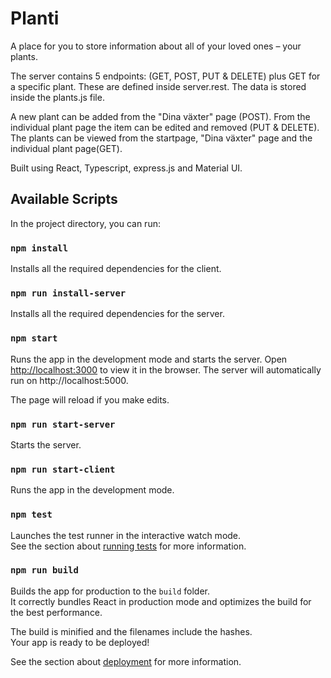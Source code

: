 # Planti

A place for you to store information about all of your loved ones – your plants.

The server contains 5 endpoints: (GET, POST, PUT & DELETE) plus GET for a specific plant. These are defined inside server.rest. The data is stored inside the plants.js file.

A new plant can be added from the "Dina växter" page (POST). From the individual plant page the item can be edited and removed (PUT & DELETE). The plants can be viewed from the startpage, "Dina växter" page and the individual plant page(GET).

Built using React, Typescript, express.js and Material UI.

## Available Scripts

In the project directory, you can run:

### `npm install`

Installs all the required dependencies for the client.

### `npm run install-server`

Installs all the required dependencies for the server.

### `npm start`

Runs the app in the development mode and starts the server.
Open [http://localhost:3000](http://localhost:3000) to view it in the browser.
The server will automatically run on http://localhost:5000.

The page will reload if you make edits.

### `npm run start-server`

Starts the server.

### `npm run start-client`

Runs the app in the development mode.

### `npm test`

Launches the test runner in the interactive watch mode.\
See the section about [running tests](https://facebook.github.io/create-react-app/docs/running-tests) for more information.

### `npm run build`

Builds the app for production to the `build` folder.\
It correctly bundles React in production mode and optimizes the build for the best performance.

The build is minified and the filenames include the hashes.\
Your app is ready to be deployed!

See the section about [deployment](https://facebook.github.io/create-react-app/docs/deployment) for more information.
